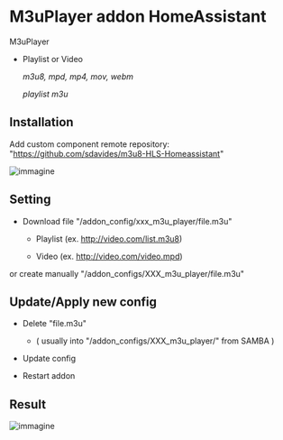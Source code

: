 # M3uPlayer addon HomeAssistant

  M3uPlayer

   * Playlist or Video

      *m3u8, mpd, mp4, mov, webm*
    
      *playlist m3u*

## Installation

Add custom component remote repository:
"https://github.com/sdavides/m3u8-HLS-Homeassistant"


![immagine](https://github.com/user-attachments/assets/1f100850-d7db-40ca-a036-97254154b408)


## Setting 

  * Download file "/addon_config/xxx_m3u_player/file.m3u"
  
    * Playlist  (ex. http://video.com/list.m3u8)
      
     * Video (ex. http://video.com/video.mpd)


  or create manually "/addon_configs/XXX_m3u_player/file.m3u"

## Update/Apply new config

  * Delete "file.m3u"
    
    * ( usually into "/addon_configs/XXX_m3u_player/" from SAMBA )

  * Update config

  * Restart addon

     
## Result

![immagine](https://github.com/user-attachments/assets/4d431123-cc07-4aec-bd4a-88bc0c2f7635)
